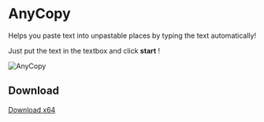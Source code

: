 # AnyCopy

Helps you paste text into unpastable places by typing the text automatically!

Just put the text in the textbox and click **start** !

![AnyCopy](https://i.imgur.com/W8RmQAJ.gif)

## Download

[Download x64](https://github.com/TheLoneDev/AnyCopy/releases/download/1.1/AnyCopy.exe)
